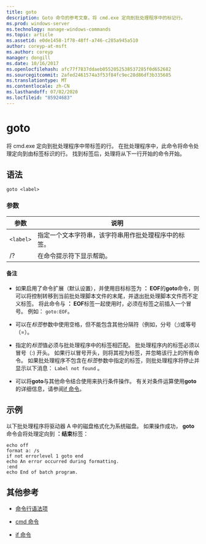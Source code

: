 ```yaml
---
title: goto
description: Goto 命令的参考文章，将 cmd.exe 定向到批处理程序中的标记行。
ms.prod: windows-server
ms.technology: manage-windows-commands
ms.topic: article
ms.assetid: e0de1458-1f78-48ff-a746-c285a945a510
author: coreyp-at-msft
ms.author: coreyp
manager: dongill
ms.date: 10/16/2017
ms.openlocfilehash: afc77f7837ddaeb0552052538537285f0d652682
ms.sourcegitcommit: 2afed2461574a3f53f84fc9ec28d86df3b335685
ms.translationtype: MT
ms.contentlocale: zh-CN
ms.lasthandoff: 07/02/2020
ms.locfileid: "85924683"
---
```

# <a name="goto"></a>goto

将 cmd.exe 定向到批处理程序中带标签的行。 在批处理程序中，此命令将命令处理定向到由标签标识的行。 找到标签后，处理将从下一行开始的命令开始。

## <a name="syntax"></a>语法

```
goto <label>
```

### <a name="parameters"></a>参数

| 参数 | 说明 |
| --------- | ----------- |
| `<label>` | 指定一个文本字符串，该字符串用作批处理程序中的标签。 |
| /? | 在命令提示符下显示帮助。 |

#### <a name="remarks"></a>备注

-  如果启用了命令扩展（默认设置），并使用目标标签为 **： EOF**的**goto**命令，则可以将控制转移到当前批处理脚本文件的末尾，并退出批处理脚本文件而不定义标签。 将此命令与 **： EOF**标签一起使用时，必须在标签之前插入一个冒号。 例如： `goto:EOF`。

- 可以在*标签*参数中使用空格，但不能包含其他分隔符（例如，分号（;)或等号（=）。

- 指定的*标签*值必须与批处理程序中的标签相匹配。 批处理程序内的标签必须以冒号（:) 开头。 如果行以冒号开头，则将其视为标签，并忽略该行上的所有命令。 如果批处理程序不包含在*标签*参数中指定的标签，则批处理程序将停止并显示以下消息： `Label not found` 。

- 可以将**goto**与其他命令结合使用来执行条件操作。 有关对条件运算使用**goto**的详细信息，请参阅[if 命令](if.md)。

## <a name="examples"></a>示例

以下批处理程序将驱动器 A 中的磁盘格式化为系统磁盘。 如果操作成功， **goto**命令会将处理定向到 **：结束**标签：

```
echo off
format a: /s
if not errorlevel 1 goto end
echo An error occurred during formatting.
:end
echo End of batch program.
```

## <a name="additional-references"></a>其他参考

- [命令行语法项](command-line-syntax-key.md)

- [cmd 命令](cmd.md)

- [if 命令](if.md)